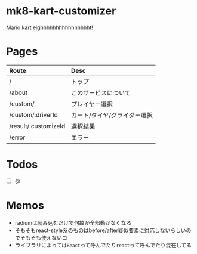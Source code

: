 # mk8-kart-customizer
Mario kart eighhhhhhhhhhhhhhhht!

# Pages
| Route                | Desc |
|:-------------------- |:---- |
| /                    | トップ |
| /about               | このサービスについて |
| /custom/             | プレイヤー選択 |
| /custom/:driverId    | カート/タイヤ/グライダー選択 |
| /result/:customizeId | 選択結果 |
| /error               | エラー |

# Todos
- [ ] @


# Memos
- radiumは読み込むだけで何故か全部動かなくなる
- そもそもreact-style系のものはbefore/after疑似要素に対応しないらしいのでそもそも使えないコ
- ライブラリによっては``React``って呼んでたり``react``って呼んでたり混在してる
